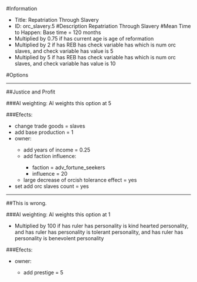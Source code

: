 #Information
 - Title: Repatriation Through Slavery
 - ID: orc_slavery.5
#Description
Repatriation Through Slavery
#Mean Time to Happen:
Base time = 120 months
 - Multiplied by 0.75 if has current age is age of reformation
 - Multiplied by 2 if has REB has check variable has which is num orc slaves, and check variable has value is 5
 - Multiplied by 5 if has REB has check variable has which is num orc slaves, and check variable has value is 10

#Options

___
##Justice and Profit

###AI weighting:
AI weights this option at 5


###Efects:<ul><li>change trade goods = slaves</li><li>add base production = 1</li><li>owner:</li><ul><li>add years of income = 0.25</li><li>add faction influence:</li><ul><li>faction = adv_fortune_seekers</li><li>influence = 20</li></ul><li>large decrease of orcish tolerance effect = yes</li></ul><li>set add orc slaves count = yes</li></ul>

___
##This is wrong.

###AI weighting:
AI weights this option at 1
 - Multiplied by 100 if has ruler has personality is kind hearted personality, and has ruler has personality is tolerant personality, and has ruler has personality is benevolent personality


###Efects:<ul><li>owner:</li><ul><li>add prestige = 5</li></ul></ul>
